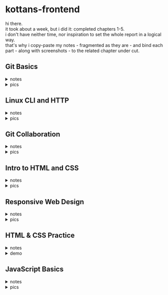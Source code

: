 # kottans-frontend

hi there.  
it took about a week, but i did it: completed chapters 1-5.  
i don't have neither time, nor inspiration to set the whole report in a logical way.  
that's why i copy-paste my notes - fragmented as they are - and bind each part - along with screenshots - to the related chapter under cut.  

## Git Basics

<details>
  <summary>notes</summary> 
  
1) introduction to git:  
-version control before git (diff/patch);  
-using diff option in git and the days before git;  
-git log -p, git diff, git mv, git revert, git log --graph --oneline;  

2) learn git branching:  
-новиною-новиною було існування протоколів git:// та ssh://;  
-просто новиною:  
 -те, шо git pull - це fetch+merge - 2:1;  
 -те, шо можна совать вказівник (не хед і не мейн) по коммітах - git branch f-;   
 -те, шо у fetch бувають аргументи;  
 -видалення віддалених гілок через пуш без аргументу <джерело>;  
 -cherry-pick;  
 -те, шо HEAD буває detached;  
  -ше кілька новин було;  
-новим навиком - переміщення між коммітами, і переміщення коммітів (до того оперував тільки гілками, в межах котрих шось коммітив);  
-а використовувати у майбутньому, як показує моя кількамісячна практика, буду здебільшого таки операції з гілками, а не з коммітами;  
</details>

 <details>
  <summary>pics</summary>
  
![](img/gt0.png)  
![](img/gt1.png)
![](img/gt2.png)
    
</details>

## Linux CLI and HTTP

  <details>
  <summary>notes</summary> 
    
1) linux:  
-нового:   
 -майже всі команди (до того використовував - при роботі з гітом - тільки cd та ls);  
 -зрозумів, для чого git bash у окремому вікні - до того користувався тільки вбудованим у вебшторм. (покопався на своєму компі, використовуючи частину команд);  
-шо буду використовувати:  
 -поки не знаю, бо полишати вінду поки не планую;  
 -шо для роботи в IDE знадобиться;  

2) http:  
-різниця між аутентифікацією та авторизацією;  
-шо таке кукі;  
-постійне з'єднання і паралельне з'єднання;  
-base64;  
-термін придатності документів;  

  </details>
    
<details>
  <summary>pics</summary>
  
![](img/lnx1.png)
![](img/lnx2.png)
![](img/lnx3.png)
![](img/lnx4.png)
    
</details>

## Git Collaboration

  <details>
  <summary>notes</summary> 
 
1) git collaboration:  
-git remote show origin;  
-git log -p -1;  
-(git remote update);  
-git commit -a -ammend;  
-using atom/nano;  
-ci/cd concept;  

2) learn git branching:  
-see chapter 1;  
    
  </details>
    
<details> 
  <summary>pics</summary>
  
![](img/week3.png)
![](img/week4.png)
    
</details>

## Intro to HTML and CSS

  <details>
  <summary>notes</summary> 
  
1) html at coursera:   
-html standart history;  
-caniuse;  
-7 types of elements in html5;  
-img size like placeholder ;  
-a is inline-block;  

2) css at coursera:  
-combining selectors rules;  
-few of pseudo-classes;  
-conflict resolution technicalities;  
-box-sizing: border-box;  
-body and * selector difference;  
-hints of work with dev tools;  
-floating;  

3) html at codeacademy:  
-using tab for indentation;    
-not to give up making too easy task;  
-tables are the ultimate evil itself;  
-boring and useful;  
-validation patterns;  

4) css at codeacademy:  
-(?) reference by attribute: [href] {}; img[src*='summer'] {} === attribute selectors;  
-10 border styles;  
-140 built-in color keywords;  
-shorthand=shortened;  
-overflow values;  
-the difference between display: none and visibility: hidden;  
-using sticky positioning for more then one child;  
-the z-index property does not work on static elements;  
-float is for static and relative positioned elements only;  

    </details>
    
<details>
  <summary>pics</summary>
  
![](img/html_done.png)
![](img/css_done.png)
    
</details>

## Responsive Web Design

  <details>
  <summary>notes</summary> 
    
1)  responsive design article:  
-meta name="viewport" content="width=device-width, initial-scale=1";  
-lighthouse;  
-img {max-width: 100%; display: block;};  
-using % for the widths of columns;  
-fr units for grid layout;  
-multicol layout;  
-classic readability theory: 8-10 words per line;  
-show media-query optionin dev tools;  
2)  flex vid:  
-inline-flex prop;  
-row to column on narrow screen;  
-using flex for header-main-footer scheme;   
3)   flex game:  
[had done flex froggy earlier];  
4)  grid vid:  
-autoprefixer;  
-grid vs inline-grid;  
-grid-template-rows/columns/areas;  
-% px fr;  
-minmax auto fit-content;  
-repeat;  
-grid-area;  
-shortened properties;  
-implicit and explicit elements;  
--- тут я поплив, бо раніше верстав або нормально, або на флексах. буду розбиратись в процесі практичного завдання --- верстаючи попап;  
5)  grid game:  
[did_that_grid_garden];  

  </details>
    
<details>
  <summary>pics</summary>
  
![](img/done_flex-froggy.png)
![](img/done_grid-garden.png)
    
</details>

## HTML & CSS Practice

<details>
  <summary>notes</summary> 
  
acomplishing this task took a week - so as the previous 5 tasks did together. it made me realy angry, cause i had thought it would be easy peasy. but i found out what accordion is & how to make it on pure css. and also there were a bunch of smaller findings - unpopular rules of combining selectors, e.g. - and so on... definitly usefull

</details>

 <details>
  <summary>demo</summary>
  
https://sofiichuk.github.io/pop-up-task/

</details>

## JavaScript Basics

<details>
  <summary>notes</summary> 
  
1) js at coursera:  
  
-Boolean wrapper object;  
-change by value/by reference;  
-constructor: global this, new, prototype;  
-stored in array function invocation - array[n]();  
-for (var in);  
-some closure concept details;  
-fake namespaces; 
-IIFE & window as a prop & passing prop from func to the global scope;  
  
...scopes is definitly the hardest part (by now); 

2) basic javascript at freecodecamp:

-/", /n, /t, // and so on;
-arr[3][0][1] notation;
-variables declared without keywords are automatically created in the global scope;
-(?) when string2num and when num2string;
-pseudocode;
-function isEqual(a, b) {return a === b};
-delete obj.prop;
-nested arrays iteration with for loop: product * arr[i][j];
-recursive function;
-Math.floor(Math.random() * 10);
-parseInt();
...recurcion is definitly the hardest part (by now);
...really **fuckin** enjoyed handmaking functions. each one was a small victory;

3)


</details>

 <details>
  <summary>pics</summary>
  
![](img/js_coursera.png)

</details>

